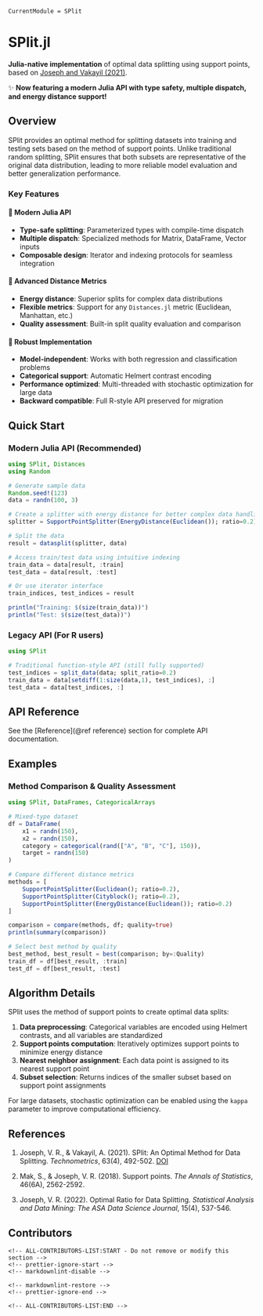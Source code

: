 ```@meta
CurrentModule = SPlit
```

# SPlit.jl

**Julia-native implementation** of optimal data splitting using support points, based on [Joseph and Vakayil (2021)](https://arxiv.org/abs/2012.10945).

✨ **Now featuring a modern Julia API with type safety, multiple dispatch, and energy distance support!**

## Overview

SPlit provides an optimal method for splitting datasets into training and testing sets based on the method of support points. Unlike traditional random splitting, SPlit ensures that both subsets are representative of the original data distribution, leading to more reliable model evaluation and better generalization performance.

### Key Features

#### 🚀 **Modern Julia API**

- **Type-safe splitting**: Parameterized types with compile-time dispatch
- **Multiple dispatch**: Specialized methods for Matrix, DataFrame, Vector inputs
- **Composable design**: Iterator and indexing protocols for seamless integration

#### 🎯 **Advanced Distance Metrics**

- **Energy distance**: Superior splits for complex data distributions
- **Flexible metrics**: Support for any `Distances.jl` metric (Euclidean, Manhattan, etc.)
- **Quality assessment**: Built-in split quality evaluation and comparison

#### 💪 **Robust Implementation**

- **Model-independent**: Works with both regression and classification problems
- **Categorical support**: Automatic Helmert contrast encoding
- **Performance optimized**: Multi-threaded with stochastic optimization for large data
- **Backward compatible**: Full R-style API preserved for migration

## Quick Start

### Modern Julia API (Recommended)

```julia
using SPlit, Distances
using Random

# Generate sample data
Random.seed!(123)
data = randn(100, 3)

# Create a splitter with energy distance for better complex data handling
splitter = SupportPointSplitter(EnergyDistance(Euclidean()); ratio=0.2)

# Split the data
result = datasplit(splitter, data)

# Access train/test data using intuitive indexing
train_data = data[result, :train]
test_data = data[result, :test]

# Or use iterator interface
train_indices, test_indices = result

println("Training: $(size(train_data))")
println("Test: $(size(test_data))")
```

### Legacy API (For R users)

```julia
using SPlit

# Traditional function-style API (still fully supported)
test_indices = split_data(data; split_ratio=0.2)
train_data = data[setdiff(1:size(data,1), test_indices), :]
test_data = data[test_indices, :]
```

## API Reference

See the [Reference](@ref reference) section for complete API documentation.

## Examples

### Method Comparison & Quality Assessment

```julia
using SPlit, DataFrames, CategoricalArrays

# Mixed-type dataset
df = DataFrame(
    x1 = randn(150),
    x2 = randn(150),
    category = categorical(rand(["A", "B", "C"], 150)),
    target = randn(150)
)

# Compare different distance metrics
methods = [
    SupportPointSplitter(Euclidean(); ratio=0.2),
    SupportPointSplitter(Cityblock(); ratio=0.2),
    SupportPointSplitter(EnergyDistance(Euclidean()); ratio=0.2)
]

comparison = compare(methods, df; quality=true)
println(summary(comparison))

# Select best method by quality
best_method, best_result = best(comparison; by=:Quality)
train_df = df[best_result, :train]
test_df = df[best_result, :test]
```

## Algorithm Details

SPlit uses the method of support points to create optimal data splits:

1. **Data preprocessing**: Categorical variables are encoded using Helmert contrasts, and all variables are standardized
2. **Support points computation**: Iteratively optimizes support points to minimize energy distance
3. **Nearest neighbor assignment**: Each data point is assigned to its nearest support point
4. **Subset selection**: Returns indices of the smaller subset based on support point assignments

For large datasets, stochastic optimization can be enabled using the `kappa` parameter to improve computational efficiency.

## References

1. Joseph, V. R., & Vakayil, A. (2021). SPlit: An Optimal Method for Data Splitting. *Technometrics*, 63(4), 492-502. [DOI](https://arxiv.org/abs/2012.10945)

2. Mak, S., & Joseph, V. R. (2018). Support points. *The Annals of Statistics*, 46(6A), 2562-2592.

3. Joseph, V. R. (2022). Optimal Ratio for Data Splitting. *Statistical Analysis and Data Mining: The ASA Data Science Journal*, 15(4), 537-546.

## Contributors

```@raw html
<!-- ALL-CONTRIBUTORS-LIST:START - Do not remove or modify this section -->
<!-- prettier-ignore-start -->
<!-- markdownlint-disable -->

<!-- markdownlint-restore -->
<!-- prettier-ignore-end -->

<!-- ALL-CONTRIBUTORS-LIST:END -->
```
